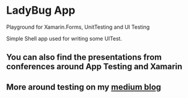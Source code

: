 # LadyBug App

Playground for Xamarin.Forms, UnitTesting and UI Testing

Simple Shell app used for writing some UITest.

## You can also find the presentations from conferences around App Testing and Xamarin

## More around testing on my [medium blog](https://medium.com/@codrinamerigo)
 

 
